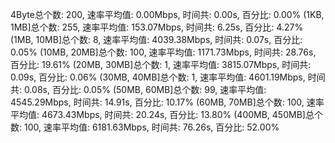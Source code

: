 4Byte总个数: 200,  速率平均值: 0.00Mbps,  时间共: 0.00s, 百分比: 0.00%
(1KB, 1MB]总个数: 255,  速率平均值: 153.07Mbps,  时间共: 6.25s, 百分比: 4.27%
(1MB, 10MB]总个数: 8,  速率平均值: 4039.38Mbps,  时间共: 0.07s, 百分比: 0.05%
(10MB, 20MB]总个数: 100,  速率平均值: 1171.73Mbps,  时间共: 28.76s, 百分比: 19.61%
(20MB, 30MB]总个数: 1,  速率平均值: 3815.07Mbps,  时间共: 0.09s, 百分比: 0.06%
(30MB, 40MB]总个数: 1,  速率平均值: 4601.19Mbps,  时间共: 0.08s, 百分比: 0.05%
(50MB, 60MB]总个数: 99,  速率平均值: 4545.29Mbps,  时间共: 14.91s, 百分比: 10.17%
(60MB, 70MB]总个数: 100,  速率平均值: 4673.43Mbps,  时间共: 20.24s, 百分比: 13.80%
(400MB, 450MB]总个数: 100,  速率平均值: 6181.63Mbps,  时间共: 76.26s, 百分比: 52.00%
